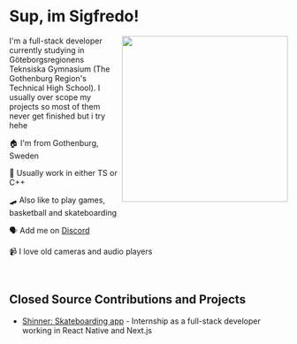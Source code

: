 # Sup, im Sigfredo!
 
<img align="right" src="https://d.lu.je/avatar/393368613652004877?size=300" width=300>

I'm a full-stack developer currently studying in Göteborgsregionens Teknsiska Gymnasium (The Gothenburg Region's Technical High School). I usually over scope my projects so most of them never get finished but i try hehe

 🏠 I'm from Gothenburg, Sweden

 💾 Usually work in either TS or C++

 🛹 Also like to play games, basketball and skateboarding

 🗣 Add me on [Discord](https://discord.com/users/393368613652004877)

 📹 I love old cameras and audio players
 
<br>

## Closed Source Contributions and Projects
- [Shinner: Skateboarding app](https://www.shinner.app/) - Internship as a full-stack developer working in React Native and Next.js


<!---
oh, you found my notes... you are nosy arent ya!

well, there isn't much to see here... not much of a commenter ya know..

--->
